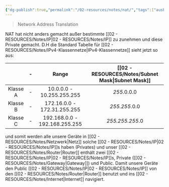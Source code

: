 ```yaml
---
{"dg-publish":true,"permalink":"/02-resources/notes/nat/","tags":["ausbildung/gfn/ap1","informatik/netzwerk/nat"],"noteIcon":"","updated":"2025-10-29T12:59:08.483+01:00"}
---
```


<style> .container {font-family: sans-serif; text-align: center;} .button-wrapper button {z-index: 1;height: 40px; width: 100px; margin: 10px;padding: 5px;} .excalidraw .App-menu_top .buttonList { display: flex;} .excalidraw-wrapper { height: 800px; margin: 50px; position: relative;} :root[dir="ltr"] .excalidraw .layer-ui__wrapper .zen-mode-transition.App-menu_bottom--transition-left {transform: none;} </style><script src="https://cdn.jsdelivr.net/npm/react@17/umd/react.production.min.js"></script><script src="https://cdn.jsdelivr.net/npm/react-dom@17/umd/react-dom.production.min.js"></script><script type="text/javascript" src="https://cdn.jsdelivr.net/npm/@excalidraw/excalidraw@0/dist/excalidraw.production.min.js"></script><div id="Drawing_2024-08-02_1735.14.excalidraw.md1"></div><script>(function(){const InitialData={"type":"excalidraw","version":2,"source":"https://github.com/zsviczian/obsidian-excalidraw-plugin/releases/tag/2.2.9","elements":[{"type":"line","version":2886,"versionNonce":1753650824,"index":"a0","isDeleted":false,"id":"FYZ2JUu5kFJKf1k4iWLCP","fillStyle":"solid","strokeWidth":2,"strokeStyle":"solid","roughness":0,"opacity":100,"angle":0,"x":8.013182882495528,"y":-83.77510490353582,"strokeColor":"#495057","backgroundColor":"#ced4da","width":67.51988661992566,"height":42.52159828877349,"seed":2062255864,"groupIds":["JglAvt2cB-gedlKFv71Mh"],"frameId":null,"roundness":{"type":2},"boundElements":[],"updated":1722613295377,"link":null,"locked":false,"startBinding":null,"endBinding":null,"lastCommittedPoint":null,"startArrowhead":null,"endArrowhead":null,"points":[[0,0],[-3.492407928616922,3.186056355930977],[-3.7374891867654236,7.5668838453363545],[-3.2487919337338624,17.707120901232642],[-1.9606500651884953,23.03763826596361],[1.1958700809232037,27.142749339952157],[5.800575559070293,31.3549418655951],[11.452762075121491,34.05767874466663],[18.01347247391849,35.904404318762595],[28.061804058008835,37.12981060950537],[37.86505438395099,36.70091840774548],[48.83244068609838,33.88523242218446],[57.62582976962708,28.947659408082156],[62.98515071254394,22.51500901331588],[63.78239743316023,17.58458027215863],[63.75176227589162,3.1554211986624443],[61.39285516621165,0.06127031453706655],[53.305173647309594,-1.2254062907428291],[12.31533322196453,-5.391787679268121],[0,0]]},{"type":"ellipse","version":1056,"versionNonce":409925768,"index":"a1","isDeleted":false,"id":"1SH4rBHi-nQktEX2Lc8yu","fillStyle":"solid","strokeWidth":2,"strokeStyle":"solid","roughness":0,"opacity":100,"angle":0,"x":4.011685517671538,"y":-101.42297672134448,"strokeColor":"#495057","backgroundColor":"#ced4da","width":67.97662896465694,"height":42.710979260978974,"seed":1792010232,"groupIds":["JglAvt2cB-gedlKFv71Mh"],"frameId":null,"roundness":null,"boundElements":[{"id":"HUdTP0IJpxc5el2gO-E3y","type":"arrow"},{"id":"gtGkosXXkijtdUUfHUgYJ","type":"arrow"},{"id":"I0Lxz3cBff-WtB5-j-TS7","type":"arrow"},{"id":"muUQJOT94pWxA0gQkWUuy","type":"arrow"},{"id":"SjDJHx75dBXffIl9cUYtx","type":"arrow"}],"updated":1722613351553,"link":null,"locked":false},{"type":"line","version":2276,"versionNonce":1474499208,"index":"a2","isDeleted":false,"id":"600DmeYArNYZzBSto541S","fillStyle":"solid","strokeWidth":1,"strokeStyle":"solid","roughness":0,"opacity":100,"angle":3.141592653589793,"x":28.911257579013125,"y":-83.01630370231494,"strokeColor":"#495057","backgroundColor":"#495057","width":16.679910465140814,"height":12.67339451086911,"seed":25176312,"groupIds":["xoL-S3XriJM2LXLmL74QC","cuFA33cJE5rvT1qj74pTR","XdoJh25JSDBM1A36M5w5X","JglAvt2cB-gedlKFv71Mh"],"frameId":null,"roundness":null,"boundElements":[],"updated":1722613295378,"link":null,"locked":false,"startBinding":null,"endBinding":null,"lastCommittedPoint":null,"startArrowhead":null,"endArrowhead":null,"points":[[0,0],[-7.746360818647345,-6.278424194165094],[-11.670181423616022,-4.003483654025771],[-11.756313474661507,-12.67339451086911],[-0.8348680936116399,-11.87656218528622],[-4.506171432839819,-9.045871827168456],[4.923596990479309,-2.355297308908259],[0,0]]},{"type":"line","version":2130,"versionNonce":368017800,"index":"a3","isDeleted":false,"id":"1e_CP0bWs_cGjLtI7CxK5","fillStyle":"solid","strokeWidth":1,"strokeStyle":"solid","roughness":0,"opacity":100,"angle":0,"x":52.57737992359847,"y":-64.91086060008861,"strokeColor":"#495057","backgroundColor":"#495057","width":16.11559478975416,"height":12.96922317330706,"seed":981486072,"groupIds":["fiV4pixFUt6yOcj418gl3","Yb-kOzmeI-3pSuI7qU8Cp","5XJAOD6IdoFulMdCWqE8H","JglAvt2cB-gedlKFv71Mh"],"frameId":null,"roundness":null,"boundElements":[],"updated":1722613295378,"link":null,"locked":false,"startBinding":null,"endBinding":null,"lastCommittedPoint":null,"startArrowhead":null,"endArrowhead":null,"points":[[0,0],[-8.53284305418864,-6.693352352311601],[-12.383586688951164,-3.2431634395556355],[-12.468114622489345,-12.96922317330706],[-1.7500695033443732,-12.187230999193366],[-5.35299873688629,-9.409259227318111],[3.6474801672648143,-3.3506298140325192],[0,0]]},{"type":"line","version":2345,"versionNonce":1452675208,"index":"a4","isDeleted":false,"id":"TyvDTegHQiejNhHq9zNmx","fillStyle":"solid","strokeWidth":1,"strokeStyle":"solid","roughness":0,"opacity":100,"angle":3.141592653589793,"x":21.77090271091714,"y":-65.56697104446057,"strokeColor":"#495057","backgroundColor":"#495057","width":16.11559478975416,"height":12.96922317330706,"seed":13912824,"groupIds":["u2nAxKfEiTd5pvYAtDa2m","aNufwGkRiRJkXerN9zNYP","xKjL94i9rE5brViXTleby","JglAvt2cB-gedlKFv71Mh"],"frameId":null,"roundness":null,"boundElements":[],"updated":1722613295378,"link":null,"locked":false,"startBinding":null,"endBinding":null,"lastCommittedPoint":null,"startArrowhead":null,"endArrowhead":null,"points":[[0,0],[8.53284305418862,-6.693352352311617],[12.38358668895114,-3.2431634395556337],[12.468114622489335,-12.96922317330706],[1.7500695033443556,-12.187230999193353],[5.352998736886278,-9.409259227318092],[-3.6474801672648236,-3.3506298140325406],[0,0]]},{"type":"line","version":2390,"versionNonce":26394504,"index":"a5","isDeleted":false,"id":"1yoA8bSxsK3R2jsgYOFU4","fillStyle":"solid","strokeWidth":1,"strokeStyle":"solid","roughness":0,"opacity":100,"angle":0,"x":42.30074320383295,"y":-81.77231266940312,"strokeColor":"#495057","backgroundColor":"#495057","width":16.11559478975416,"height":12.96922317330706,"seed":1056975864,"groupIds":["rB6wrOoK0FPKhkOp-KP_y","SZwRWxlJkISxl_DY8QCMy","avaCm4QRig3dL5V_RcdV7","JglAvt2cB-gedlKFv71Mh"],"frameId":null,"roundness":null,"boundElements":[],"updated":1722613295378,"link":null,"locked":false,"startBinding":null,"endBinding":null,"lastCommittedPoint":null,"startArrowhead":null,"endArrowhead":null,"points":[[0,0],[8.53284305418862,-6.693352352311617],[12.38358668895114,-3.2431634395556337],[12.468114622489335,-12.96922317330706],[1.7500695033443556,-12.187230999193353],[5.352998736886278,-9.409259227318092],[-3.6474801672648236,-3.3506298140325406],[0,0]]},{"id":"SsBqJxQa","type":"text","x":-96.5,"y":-107.68810512701333,"width":84.61988830566406,"height":19.477167627013323,"angle":0,"strokeColor":"#1e1e1e","backgroundColor":"transparent","fillStyle":"solid","strokeWidth":2,"strokeStyle":"solid","roughness":1,"opacity":100,"groupIds":[],"frameId":null,"index":"a6","roundness":null,"seed":947024120,"version":123,"versionNonce":1664153736,"isDeleted":false,"boundElements":null,"updated":1722613303631,"link":null,"locked":false,"text":"203.0.113.5","rawText":"203.0.113.5","fontSize":15.581734101610657,"fontFamily":1,"textAlign":"left","verticalAlign":"top","containerId":null,"originalText":"203.0.113.5","autoResize":true,"lineHeight":1.25},{"id":"cD8H2DeeWadkD05btdzyZ","type":"image","x":-374,"y":-149.7109375,"width":138,"height":138,"angle":0,"strokeColor":"transparent","backgroundColor":"transparent","fillStyle":"solid","strokeWidth":2,"strokeStyle":"solid","roughness":1,"opacity":100,"groupIds":[],"frameId":null,"index":"aY","roundness":null,"seed":2062802936,"version":157,"versionNonce":11940344,"isDeleted":false,"boundElements":[{"id":"HUdTP0IJpxc5el2gO-E3y","type":"arrow"}],"updated":1722613293084,"link":null,"locked":false,"status":"pending","fileId":"974934001dd21c8bfcb08a38249f20b98e4ba606","scale":[1,1]},{"id":"HUdTP0IJpxc5el2gO-E3y","type":"arrow","x":-209.5,"y":-67.23629243393165,"width":204.20930256034688,"height":1.7416275894119764,"angle":0,"strokeColor":"#1e1e1e","backgroundColor":"transparent","fillStyle":"solid","strokeWidth":2,"strokeStyle":"solid","roughness":1,"opacity":100,"groupIds":[],"frameId":null,"index":"an","roundness":{"type":2},"seed":1070658296,"version":100,"versionNonce":1935146744,"isDeleted":false,"boundElements":null,"updated":1722613299869,"link":null,"locked":false,"points":[[0,0],[204.20930256034688,-1.7416275894119764]],"lastCommittedPoint":null,"startBinding":{"elementId":"cD8H2DeeWadkD05btdzyZ","focus":0.21028165162701665,"gap":26.5},"endBinding":{"elementId":"1SH4rBHi-nQktEX2Lc8yu","focus":-0.5019491019987128,"gap":11.92616995943294},"startArrowhead":null,"endArrowhead":null},{"type":"rectangle","version":431,"versionNonce":990890376,"index":"ao","isDeleted":false,"id":"eKKmYgpMg9BtcxSQs1wAd","fillStyle":"solid","strokeWidth":2,"strokeStyle":"solid","roughness":0,"opacity":100,"angle":0,"x":275.3868839459432,"y":201.786839407355,"strokeColor":"#343a40","backgroundColor":"#ced4da","width":58.14103866046347,"height":38.76069244030904,"seed":21667720,"groupIds":["75XmAnxpZxrNUVvwFE3CZ"],"frameId":null,"roundness":{"type":1},"boundElements":[],"updated":1722613446111,"link":null,"locked":false},{"type":"rectangle","version":542,"versionNonce":7166088,"index":"ap","isDeleted":false,"id":"8Dqdq6cElzQa29jxI9eXJ","fillStyle":"solid","strokeWidth":2,"strokeStyle":"solid","roughness":0,"opacity":100,"angle":0,"x":269.84157509157507,"y":244.86180472417908,"strokeColor":"#343a40","backgroundColor":"#ced4da","width":68.31684981684984,"height":9.351355868465966,"seed":618491528,"groupIds":["75XmAnxpZxrNUVvwFE3CZ"],"frameId":null,"roundness":{"type":1},"boundElements":[],"updated":1722613446111,"link":null,"locked":false},{"type":"rectangle","version":711,"versionNonce":21038984,"index":"aq","isDeleted":false,"id":"BvEovah024RP5RjFpgoLz","fillStyle":"solid","strokeWidth":2,"strokeStyle":"solid","roughness":0,"opacity":100,"angle":0,"x":320.20938269766776,"y":248.2862449013641,"strokeColor":"#343a40","backgroundColor":"#343a40","width":12.241641915449078,"height":2.3597905067140177,"seed":188636552,"groupIds":["75XmAnxpZxrNUVvwFE3CZ"],"frameId":null,"roundness":{"type":1},"boundElements":[],"updated":1722613446111,"link":null,"locked":false},{"type":"rectangle","version":813,"versionNonce":700896904,"index":"ar","isDeleted":false,"id":"HC-5OcgtY3BxMs3y6Ip7n","fillStyle":"solid","strokeWidth":2,"strokeStyle":"solid","roughness":0,"opacity":100,"angle":0,"x":298.5212615754977,"y":241.15199453222846,"strokeColor":"#343a40","backgroundColor":"#343a40","width":12.241641915449078,"height":2.3597905067140177,"seed":1974037640,"groupIds":["75XmAnxpZxrNUVvwFE3CZ"],"frameId":null,"roundness":{"type":1},"boundElements":[],"updated":1722613446111,"link":null,"locked":false},{"type":"rectangle","version":1140,"versionNonce":2126169480,"index":"as","isDeleted":false,"id":"Wg3fdZnF2r894ff4m2IPk","fillStyle":"solid","strokeWidth":2,"strokeStyle":"solid","roughness":0,"opacity":100,"angle":0,"x":280.38005159462836,"y":206.27106547781062,"strokeColor":"#343a40","backgroundColor":"#343a40","width":48.22892577732466,"height":30.250725686721108,"seed":500865928,"groupIds":["75XmAnxpZxrNUVvwFE3CZ"],"frameId":null,"roundness":{"type":1},"boundElements":[{"id":"I0Lxz3cBff-WtB5-j-TS7","type":"arrow"}],"updated":1722613446111,"link":null,"locked":false},{"type":"rectangle","version":450,"versionNonce":1349736328,"index":"at","isDeleted":false,"id":"P0g11hzswRxH_hBp7J3t-","fillStyle":"solid","strokeWidth":2,"strokeStyle":"solid","roughness":0,"opacity":100,"angle":0,"x":29.886883945943225,"y":264.575901907355,"strokeColor":"#343a40","backgroundColor":"#ced4da","width":58.14103866046347,"height":38.76069244030904,"seed":777914360,"groupIds":["E9O5MlEaG6cdtFlAy7h3q"],"frameId":null,"roundness":{"type":1},"boundElements":[],"updated":1722613462821,"link":null,"locked":false},{"type":"rectangle","version":562,"versionNonce":2117019272,"index":"au","isDeleted":false,"id":"Wi5BUfvszMmp0xxqaonGQ","fillStyle":"solid","strokeWidth":2,"strokeStyle":"solid","roughness":0,"opacity":100,"angle":0,"x":24.341575091575066,"y":307.65086722417914,"strokeColor":"#343a40","backgroundColor":"#ced4da","width":68.31684981684984,"height":9.351355868465966,"seed":1850362104,"groupIds":["E9O5MlEaG6cdtFlAy7h3q"],"frameId":null,"roundness":{"type":1},"boundElements":[{"id":"gtGkosXXkijtdUUfHUgYJ","type":"arrow"}],"updated":1722613462821,"link":null,"locked":false},{"type":"rectangle","version":730,"versionNonce":384258952,"index":"av","isDeleted":false,"id":"_zI-YGeWOPE4oyNpuntya","fillStyle":"solid","strokeWidth":2,"strokeStyle":"solid","roughness":0,"opacity":100,"angle":0,"x":74.70938269766776,"y":311.07530740136417,"strokeColor":"#343a40","backgroundColor":"#343a40","width":12.241641915449078,"height":2.3597905067140177,"seed":1225157112,"groupIds":["E9O5MlEaG6cdtFlAy7h3q"],"frameId":null,"roundness":{"type":1},"boundElements":[],"updated":1722613462823,"link":null,"locked":false},{"type":"rectangle","version":832,"versionNonce":1287889544,"index":"aw","isDeleted":false,"id":"KmFOMdaZVjwRHJE7RnZWC","fillStyle":"solid","strokeWidth":2,"strokeStyle":"solid","roughness":0,"opacity":100,"angle":0,"x":53.021261575497704,"y":303.9410570322285,"strokeColor":"#343a40","backgroundColor":"#343a40","width":12.241641915449078,"height":2.3597905067140177,"seed":429288184,"groupIds":["E9O5MlEaG6cdtFlAy7h3q"],"frameId":null,"roundness":{"type":1},"boundElements":[],"updated":1722613462823,"link":null,"locked":false},{"type":"rectangle","version":1158,"versionNonce":1077809544,"index":"ax","isDeleted":false,"id":"7lXNlokmdVsUK5dOSm8Be","fillStyle":"solid","strokeWidth":2,"strokeStyle":"solid","roughness":0,"opacity":100,"angle":0,"x":34.880051594628355,"y":269.0601279778106,"strokeColor":"#343a40","backgroundColor":"#343a40","width":48.22892577732466,"height":30.250725686721108,"seed":981355512,"groupIds":["E9O5MlEaG6cdtFlAy7h3q"],"frameId":null,"roundness":{"type":1},"boundElements":[],"updated":1722613462823,"link":null,"locked":false},{"type":"rectangle","version":457,"versionNonce":1561245832,"index":"ay","isDeleted":false,"id":"o1lnSgrzsmeChWQR-tI4c","fillStyle":"solid","strokeWidth":2,"strokeStyle":"solid","roughness":0,"opacity":100,"angle":0,"x":429.8868839459432,"y":-43.42409809264501,"strokeColor":"#343a40","backgroundColor":"#ced4da","width":58.14103866046347,"height":38.76069244030904,"seed":348254968,"groupIds":["AeU-9Fv8bJceP3Wezrnyp"],"frameId":null,"roundness":{"type":1},"boundElements":[],"updated":1722613464571,"link":null,"locked":false},{"type":"rectangle","version":569,"versionNonce":45508488,"index":"az","isDeleted":false,"id":"QMN0D8sFfA2lApF6fK5QO","fillStyle":"solid","strokeWidth":2,"strokeStyle":"solid","roughness":0,"opacity":100,"angle":0,"x":424.34157509157507,"y":-0.3491327758209195,"strokeColor":"#343a40","backgroundColor":"#ced4da","width":68.31684981684984,"height":9.351355868465966,"seed":1459147768,"groupIds":["AeU-9Fv8bJceP3Wezrnyp"],"frameId":null,"roundness":{"type":1},"boundElements":[{"id":"SjDJHx75dBXffIl9cUYtx","type":"arrow"}],"updated":1722613464571,"link":null,"locked":false},{"type":"rectangle","version":737,"versionNonce":1581921416,"index":"b00","isDeleted":false,"id":"V1KLz2pTgw0JG6khAydpA","fillStyle":"solid","strokeWidth":2,"strokeStyle":"solid","roughness":0,"opacity":100,"angle":0,"x":474.70938269766776,"y":3.075307401364114,"strokeColor":"#343a40","backgroundColor":"#343a40","width":12.241641915449078,"height":2.3597905067140177,"seed":1370199288,"groupIds":["AeU-9Fv8bJceP3Wezrnyp"],"frameId":null,"roundness":{"type":1},"boundElements":[],"updated":1722613464571,"link":null,"locked":false},{"type":"rectangle","version":839,"versionNonce":1193436040,"index":"b01","isDeleted":false,"id":"oUtJ7Xo6GuWzZl-9IqiEC","fillStyle":"solid","strokeWidth":2,"strokeStyle":"solid","roughness":0,"opacity":100,"angle":0,"x":453.0212615754977,"y":-4.058942967771543,"strokeColor":"#343a40","backgroundColor":"#343a40","width":12.241641915449078,"height":2.3597905067140177,"seed":1247688184,"groupIds":["AeU-9Fv8bJceP3Wezrnyp"],"frameId":null,"roundness":{"type":1},"boundElements":[],"updated":1722613464571,"link":null,"locked":false},{"type":"rectangle","version":1165,"versionNonce":1662825096,"index":"b02","isDeleted":false,"id":"caxr9bu8YfMhr2hUkgZus","fillStyle":"solid","strokeWidth":2,"strokeStyle":"solid","roughness":0,"opacity":100,"angle":0,"x":434.88005159462836,"y":-38.93987202218932,"strokeColor":"#343a40","backgroundColor":"#343a40","width":48.22892577732466,"height":30.250725686721108,"seed":907327224,"groupIds":["AeU-9Fv8bJceP3Wezrnyp"],"frameId":null,"roundness":{"type":1},"boundElements":[],"updated":1722613464571,"link":null,"locked":false},{"type":"rectangle","version":440,"versionNonce":64592264,"index":"b08","isDeleted":false,"id":"gE5LZRXZK3uiRoOZeT0m0","fillStyle":"solid","strokeWidth":2,"strokeStyle":"solid","roughness":0,"opacity":100,"angle":0,"x":419.8868839459432,"y":74.57590190735498,"strokeColor":"#343a40","backgroundColor":"#ced4da","width":58.14103866046347,"height":38.76069244030904,"seed":298871032,"groupIds":["1WUAvBwrWHgZyhv3dwajq"],"frameId":null,"roundness":{"type":1},"boundElements":[],"updated":1722613443318,"link":null,"locked":false},{"type":"rectangle","version":551,"versionNonce":796731528,"index":"b09","isDeleted":false,"id":"evmgSr_oWiQ39lM41Vz0o","fillStyle":"solid","strokeWidth":2,"strokeStyle":"solid","roughness":0,"opacity":100,"angle":0,"x":414.34157509157507,"y":117.65086722417907,"strokeColor":"#343a40","backgroundColor":"#ced4da","width":68.31684981684984,"height":9.351355868465966,"seed":1455983096,"groupIds":["1WUAvBwrWHgZyhv3dwajq"],"frameId":null,"roundness":{"type":1},"boundElements":[],"updated":1722613443318,"link":null,"locked":false},{"type":"rectangle","version":720,"versionNonce":1574360968,"index":"b0A","isDeleted":false,"id":"W23ZmW07MEA3e9HMA-rPW","fillStyle":"solid","strokeWidth":2,"strokeStyle":"solid","roughness":0,"opacity":100,"angle":0,"x":464.70938269766776,"y":121.0753074013641,"strokeColor":"#343a40","backgroundColor":"#343a40","width":12.241641915449078,"height":2.3597905067140177,"seed":1779731192,"groupIds":["1WUAvBwrWHgZyhv3dwajq"],"frameId":null,"roundness":{"type":1},"boundElements":[],"updated":1722613443318,"link":null,"locked":false},{"type":"rectangle","version":822,"versionNonce":321037960,"index":"b0B","isDeleted":false,"id":"26SOc_NwfDbeHRIQUP_06","fillStyle":"solid","strokeWidth":2,"strokeStyle":"solid","roughness":0,"opacity":100,"angle":0,"x":443.0212615754977,"y":113.94105703222844,"strokeColor":"#343a40","backgroundColor":"#343a40","width":12.241641915449078,"height":2.3597905067140177,"seed":372796408,"groupIds":["1WUAvBwrWHgZyhv3dwajq"],"frameId":null,"roundness":{"type":1},"boundElements":[],"updated":1722613443318,"link":null,"locked":false},{"type":"rectangle","version":1149,"versionNonce":1813812616,"index":"b0C","isDeleted":false,"id":"glSz1IL469qxySQEE6D_Q","fillStyle":"solid","strokeWidth":2,"strokeStyle":"solid","roughness":0,"opacity":100,"angle":0,"x":424.88005159462836,"y":79.06012797781061,"strokeColor":"#343a40","backgroundColor":"#343a40","width":48.22892577732466,"height":30.250725686721108,"seed":892873976,"groupIds":["1WUAvBwrWHgZyhv3dwajq"],"frameId":null,"roundness":{"type":1},"boundElements":[{"id":"muUQJOT94pWxA0gQkWUuy","type":"arrow"}],"updated":1722613443318,"link":null,"locked":false},{"id":"gtGkosXXkijtdUUfHUgYJ","type":"arrow","x":37.00623661525623,"y":-48.25402754008414,"width":41.20324086588684,"height":350.11805535690837,"angle":0,"strokeColor":"#1e1e1e","backgroundColor":"transparent","fillStyle":"solid","strokeWidth":2,"strokeStyle":"solid","roughness":1,"opacity":100,"groupIds":[],"frameId":null,"index":"b0D","roundness":{"type":2},"seed":733530760,"version":208,"versionNonce":2146247816,"isDeleted":false,"boundElements":null,"updated":1722613462823,"link":null,"locked":false,"points":[[0,0],[41.20324086588684,350.11805535690837]],"lastCommittedPoint":null,"startBinding":{"elementId":"1SH4rBHi-nQktEX2Lc8yu","focus":0.13064630207894484,"gap":10.465922048702406},"endBinding":{"elementId":"Wi5BUfvszMmp0xxqaonGQ","focus":0.6033288734572807,"gap":5.786839407354918},"startArrowhead":null,"endArrowhead":null},{"id":"I0Lxz3cBff-WtB5-j-TS7","type":"arrow","x":57.80399309480812,"y":-52.59384151905198,"width":216.45894765111655,"height":247.98458746098754,"angle":0,"strokeColor":"#1e1e1e","backgroundColor":"transparent","fillStyle":"solid","strokeWidth":2,"strokeStyle":"solid","roughness":1,"opacity":100,"groupIds":[],"frameId":null,"index":"b0E","roundness":{"type":2},"seed":555173768,"version":106,"versionNonce":1532822408,"isDeleted":false,"boundElements":null,"updated":1722613446112,"link":null,"locked":false,"points":[[0,0],[216.45894765111655,247.98458746098754]],"lastCommittedPoint":null,"startBinding":{"elementId":"1SH4rBHi-nQktEX2Lc8yu","focus":0.10711818239901325,"gap":9.503025528665106},"endBinding":{"elementId":"Wg3fdZnF2r894ff4m2IPk","focus":-0.20183645828973829,"gap":12.482002977810602},"startArrowhead":null,"endArrowhead":null},{"id":"muUQJOT94pWxA0gQkWUuy","type":"arrow","x":69.26366738102845,"y":-60.55748175715125,"width":343.2363326189716,"height":142.86453274748868,"angle":0,"strokeColor":"#1e1e1e","backgroundColor":"transparent","fillStyle":"solid","strokeWidth":2,"strokeStyle":"solid","roughness":1,"opacity":100,"groupIds":[],"frameId":null,"index":"b0F","roundness":{"type":2},"seed":647785096,"version":206,"versionNonce":378196872,"isDeleted":false,"boundElements":null,"updated":1722613443320,"link":null,"locked":false,"points":[[0,0],[343.2363326189716,142.86453274748868]],"lastCommittedPoint":null,"startBinding":{"elementId":"1SH4rBHi-nQktEX2Lc8yu","focus":0.25596023272584634,"gap":7.931333503104582},"endBinding":{"elementId":"glSz1IL469qxySQEE6D_Q","focus":-0.13160846772787752,"gap":12.380051594628355},"startArrowhead":null,"endArrowhead":null},{"id":"SjDJHx75dBXffIl9cUYtx","type":"arrow","x":59.55241692627504,"y":-59.571158244914855,"width":357.76551609445687,"height":53.94215815718843,"angle":0,"strokeColor":"#1e1e1e","backgroundColor":"transparent","fillStyle":"solid","strokeWidth":2,"strokeStyle":"solid","roughness":1,"opacity":100,"groupIds":[],"frameId":null,"index":"b0G","roundness":{"type":2},"seed":1478530440,"version":189,"versionNonce":1784161672,"isDeleted":false,"boundElements":null,"updated":1722613464571,"link":null,"locked":false,"points":[[0,0],[357.76551609445687,53.94215815718843]],"lastCommittedPoint":null,"startBinding":{"elementId":"1SH4rBHi-nQktEX2Lc8yu","focus":0.7879804007334021,"gap":3.6465817154334204},"endBinding":{"elementId":"QMN0D8sFfA2lApF6fK5QO","focus":0.38126829333300566,"gap":8.786839407354975},"startArrowhead":null,"endArrowhead":null},{"id":"GlXWnZ4a","type":"text","x":84.5,"y":-100.2109375,"width":72.42584307038796,"height":19.55482963889979,"angle":0,"strokeColor":"#1e1e1e","backgroundColor":"transparent","fillStyle":"solid","strokeWidth":2,"strokeStyle":"solid","roughness":1,"opacity":100,"groupIds":[],"frameId":null,"index":"b0H","roundness":null,"seed":79247608,"version":232,"versionNonce":114045576,"isDeleted":false,"boundElements":null,"updated":1722613472474,"link":null,"locked":false,"text":"192.168.1.1","rawText":"192.168.1.1","fontSize":15.64386371111984,"fontFamily":1,"textAlign":"left","verticalAlign":"top","containerId":null,"originalText":"192.168.1.1","autoResize":true,"lineHeight":1.25},{"id":"dtKOzLZ4","type":"text","x":338.1800308227539,"y":-48.6228163536139,"width":56.357757568359375,"height":13.911878853613883,"angle":0,"strokeColor":"#1e1e1e","backgroundColor":"transparent","fillStyle":"solid","strokeWidth":2,"strokeStyle":"solid","roughness":1,"opacity":100,"groupIds":[],"frameId":null,"index":"b0I","roundness":null,"seed":1828981240,"version":123,"versionNonce":956542344,"isDeleted":false,"boundElements":null,"updated":1722613470808,"link":null,"locked":false,"text":"192.168.1.2","rawText":"192.168.1.2","fontSize":11.129503082891107,"fontFamily":1,"textAlign":"left","verticalAlign":"top","containerId":null,"originalText":"192.168.1.2","autoResize":true,"lineHeight":1.25},{"id":"3v7W4E9r","type":"text","x":298.1800308227539,"y":71.2890625,"width":61.764251708984375,"height":15.331210104340602,"angle":0,"strokeColor":"#1e1e1e","backgroundColor":"transparent","fillStyle":"solid","strokeWidth":2,"strokeStyle":"solid","roughness":1,"opacity":100,"groupIds":[],"frameId":null,"index":"b0J","roundness":null,"seed":1888403336,"version":127,"versionNonce":732164744,"isDeleted":false,"boundElements":null,"updated":1722613475481,"link":null,"locked":false,"text":"192.168.1.3","rawText":"192.168.1.3","fontSize":12.264968083472482,"fontFamily":1,"textAlign":"left","verticalAlign":"top","containerId":null,"originalText":"192.168.1.3","autoResize":true,"lineHeight":1.25},{"type":"text","version":152,"versionNonce":694760584,"index":"b0K","isDeleted":false,"id":"OEycMKu2","fillStyle":"solid","strokeWidth":2,"strokeStyle":"solid","roughness":1,"opacity":100,"angle":0,"x":157.58003997802734,"y":148.1234574478297,"strokeColor":"#1e1e1e","backgroundColor":"transparent","width":61.26200866699219,"height":15.331210104340602,"seed":550881928,"groupIds":[],"frameId":null,"roundness":null,"boundElements":[],"updated":1722613478379,"link":null,"locked":false,"fontSize":12.264968083472482,"fontFamily":1,"text":"192.168.1.4","rawText":"192.168.1.4","textAlign":"left","verticalAlign":"top","containerId":null,"originalText":"192.168.1.4","autoResize":true,"lineHeight":1.25},{"type":"text","version":184,"versionNonce":574263432,"index":"b0L","isDeleted":false,"id":"EZiIJol8","fillStyle":"solid","strokeWidth":2,"strokeStyle":"solid","roughness":1,"opacity":100,"angle":0,"x":-6.131004333496094,"y":215.1234574478297,"strokeColor":"#1e1e1e","backgroundColor":"transparent","width":60.99250793457031,"height":15.331210104340602,"seed":171219448,"groupIds":[],"frameId":null,"roundness":null,"boundElements":[],"updated":1722613487016,"link":null,"locked":false,"fontSize":12.264968083472482,"fontFamily":1,"text":"192.168.1.5","rawText":"192.168.1.5","textAlign":"left","verticalAlign":"top","containerId":null,"originalText":"192.168.1.5","autoResize":true,"lineHeight":1.25}],"appState":{"theme":"dark","viewBackgroundColor":"#ffffff","currentItemStrokeColor":"#1e1e1e","currentItemBackgroundColor":"transparent","currentItemFillStyle":"solid","currentItemStrokeWidth":2,"currentItemStrokeStyle":"solid","currentItemRoughness":1,"currentItemOpacity":100,"currentItemFontFamily":1,"currentItemFontSize":20,"currentItemTextAlign":"left","currentItemStartArrowhead":null,"currentItemEndArrowhead":null,"scrollX":608,"scrollY":453.7890625,"zoom":{"value":1},"currentItemRoundness":"round","gridSize":null,"gridColor":{"Bold":"#C9C9C9FF","Regular":"#EDEDEDFF"},"currentStrokeOptions":null,"previousGridSize":null,"frameRendering":{"enabled":true,"clip":true,"name":true,"outline":true},"objectsSnapModeEnabled":false},"files":{}};InitialData.scrollToContent=true;App=()=>{const e=React.useRef(null),t=React.useRef(null),[n,i]=React.useState({width:void 0,height:void 0});return React.useEffect(()=>{i({width:t.current.getBoundingClientRect().width,height:t.current.getBoundingClientRect().height});const e=()=>{i({width:t.current.getBoundingClientRect().width,height:t.current.getBoundingClientRect().height})};return window.addEventListener("resize",e),()=>window.removeEventListener("resize",e)},[t]),React.createElement(React.Fragment,null,React.createElement("div",{className:"excalidraw-wrapper",ref:t},React.createElement(ExcalidrawLib.Excalidraw,{ref:e,width:n.width,height:n.height,initialData:InitialData,viewModeEnabled:!0,zenModeEnabled:!0,gridModeEnabled:!1})))},excalidrawWrapper=document.getElementById("Drawing_2024-08-02_1735.14.excalidraw.md1");ReactDOM.render(React.createElement(App),excalidrawWrapper);})();</script>
> Network Address Translation

NAT hat nicht anders gemacht außer bestimmte [[02 - RESOURCES/Notes/IP\|02 - RESOURCES/Notes/IP]] zu zunehmen und diese Private gemacht.
D.H die Standard Tabelle für [[02 - RESOURCES/Notes/IPv4-Klassennetze\|IPv4-Klassennetze]] sieht jetzt so aus:

|          | -   |             Range             | [[02 - RESOURCES/Notes/Subnet Mask\|Subnet Mask]] |
| :------: | --- | :---------------------------: | :-------------: |
| Klasse A | -   |   10.0.0.0 - 10.255.255.255   |   *255*.0.0.0   |
| Klasse B | -   |  172.16.0.0 - 172.31.255.255  |  *255.255*.0.0  |
| Klasse C | -   | 192.168.0.0 - 192.168.255.255 | *255.255.255*.0 |

und somit werden alle unsere Geräte in [[02 - RESOURCES/Notes/Netzwerk\|Netz]] solche [[02 - RESOURCES/Notes/IP\|02 - RESOURCES/Notes/IP]]s haben (Privates) und unser [[02 - RESOURCES/Notes/Router\|Router]] enthält zwei [[02 - RESOURCES/Notes/IP\|02 - RESOURCES/Notes/IP]]s, Private ([[02 - RESOURCES/Notes/Gateway\|Gateway]]) und Public. Damit unsere Geräte den Public [[02 - RESOURCES/Notes/IP\|02 - RESOURCES/Notes/IP]] von den [[02 - RESOURCES/Notes/Router\|Router]] benutzt und ins [[02 - RESOURCES/Notes/Internet\|Internet]] navigiert.